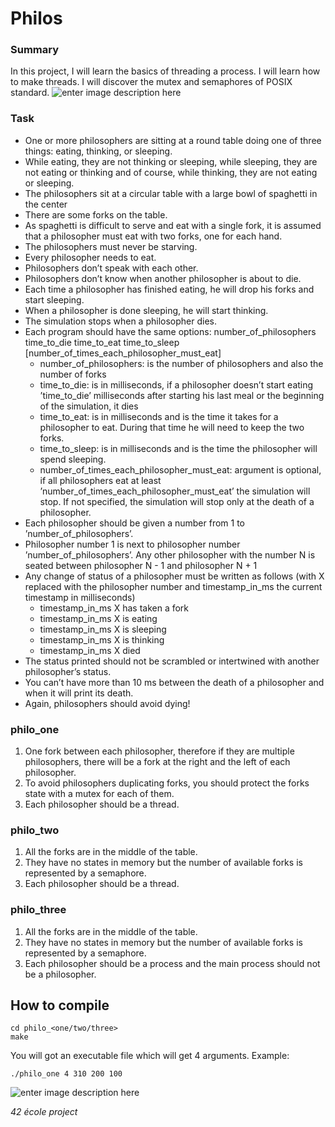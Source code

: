 ﻿# Philos
### Summary
In this project, I will learn the basics of threading a process. I will learn how to make threads. I will discover the mutex and semaphores of POSIX standard.
![enter image description here](https://upload.wikimedia.org/wikipedia/commons/7/7b/An_illustration_of_the_dining_philosophers_problem.png)
### Task

 - One or more philosophers are sitting at a round table doing one of three things: eating, thinking, or sleeping.
 - While eating, they are not thinking or sleeping, while sleeping, they are not eating or thinking and of course, while thinking, they are not eating or sleeping.
 - The philosophers sit at a circular table with a large bowl of spaghetti in the center
 - There are some forks on the table.
 - As spaghetti is difficult to serve and eat with a single fork, it is assumed that a philosopher must eat with two forks, one for each hand.
 - The philosophers must never be starving.
 - Every philosopher needs to eat.
 - Philosophers don’t speak with each other.
 - Philosophers don’t know when another philosopher is about to die.
 - Each time a philosopher has finished eating, he will drop his forks and start sleeping.
 - When a philosopher is done sleeping, he will start thinking.
 - The simulation stops when a philosopher dies.
 - Each program should have the same options: number_of_philosophers time_to_die time_to_eat time_to_sleep [number_of_times_each_philosopher_must_eat]
	- number_of_philosophers: is the number of philosophers and also the number of forks
	- time_to_die: is in milliseconds, if a philosopher doesn’t start eating ’time_to_die’ milliseconds after starting his last meal or the beginning of the simulation, it dies
	- time_to_eat: is in milliseconds and is the time it takes for a philosopher to eat. During that time he will need to keep the two forks.
	- time_to_sleep: is in milliseconds and is the time the philosopher will spend sleeping.
	- number_of_times_each_philosopher_must_eat: argument is optional, if all philosophers eat at least ’number_of_times_each_philosopher_must_eat’ the simulation will stop. If not specified, the simulation will stop only at the death of a philosopher.
- Each philosopher should be given a number from 1 to ’number_of_philosophers’. 	
-  Philosopher number 1 is next to philosopher number ’number_of_philosophers’. Any other philosopher with the number N is seated between philosopher N - 1 and philosopher N + 1 
-  Any change of status of a philosopher must be written as follows (with X replaced with the philosopher number and timestamp_in_ms the current timestamp in milliseconds) 
	-  timestamp_in_ms X has taken a fork 
	-  timestamp_in_ms X is eating 
	-  timestamp_in_ms X is sleeping 
	-  timestamp_in_ms X is thinking 
	-  timestamp_in_ms X died 
- The status printed should not be scrambled or intertwined with another philosopher’s status. 
-  You can’t have more than 10 ms between the death of a philosopher and when it will print its death. 
-  Again, philosophers should avoid dying!
### philo_one
1) One fork between each philosopher, therefore if they are multiple philosophers, there will be a fork at the right and the left of each philosopher.
2) To avoid philosophers duplicating forks, you should protect the forks state with a mutex for each of them.
3) Each philosopher should be a thread.
### philo_two
1) All the forks are in the middle of the table.
2)  They have no states in memory but the number of available forks is represented by a semaphore.
3)  Each philosopher should be a thread.
### philo_three
1) All the forks are in the middle of the table.
2) They have no states in memory but the number of available forks is represented by a semaphore.
3) Each philosopher should be a process and the main process should not be a philosopher.
## How to compile
	cd philo_<one/two/three>
	make
You will got an executable file which will get 4 arguments.
Example:

	./philo_one 4 310 200 100
![enter image description here](https://psv4.userapi.com/c536436/u482986620/docs/d10/e5fccbf628f3/Screen_Shot_2021-07-09_at_5_02_21_PM.png?extra=d6MulFuEwX1hcd_LTvUApIa6OzofL7rzV6jW1X2Ov9EehFUeuGAbIMmNc7eLk6ugXPYO-RcRjYwakzWX5p6LELVzuKY0b3SEIn0Z46UGFIbtcQWYB_YINuiT8QE4s8P4PaJ8eY8PPLSs_NPrQCIHDoGsG38) 

*42 école project*


 
 
